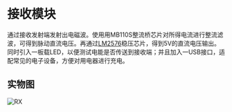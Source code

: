 接收模块
======

通过接收发射端发射出电磁波。使用用MB110S整流桥芯片对所得电流进行整流滤波，可得到脉动直流电压。再通过[LM2576](https://www.ti.com.cn/product/cn/LM2576)稳压芯片，得到5V的直流电压输出。同时引入一板载LED，以便测试电能是否传送到接收端；并且加入一USB接口，适配常见的电子设备，方便对用电器进行充电。

## 实物图
![RX]({{site.url}}/assets/RX.JPG)